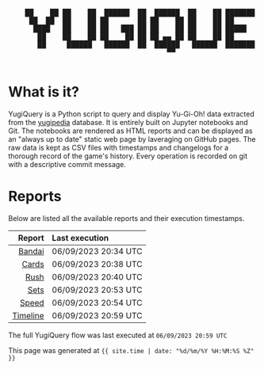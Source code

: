 <div align='center'>
    <pre>
    <br>
    ██    ██ ██    ██  ██████  ██  ██████  ██    ██ ███████ ██████  ██    ██ 
     ██  ██  ██    ██ ██       ██ ██    ██ ██    ██ ██      ██   ██  ██  ██  
      ████   ██    ██ ██   ███ ██ ██    ██ ██    ██ █████   ██████    ████   
       ██    ██    ██ ██    ██ ██ ██ ▄▄ ██ ██    ██ ██      ██   ██    ██    
       ██     ██████   ██████  ██  ██████   ██████  ███████ ██   ██    ██    
                                      ▀▀                                     
    </pre>
</div>

# What is it?

YugiQuery is a Python script to query and display Yu-Gi-Oh! data extracted from the [yugipedia](http://yugipedia.com) database. It is entirely built on Jupyter notebooks and Git. The notebooks are rendered as HTML reports and can be displayed as an "always up to date" static web page by laveraging on GitHub pages. The raw data is kept as CSV files with timestamps and changelogs for a thorough record of the game's history. Every operation is recorded on git with a descriptive commit message. 

# Reports

Below are listed all the available reports and their execution timestamps. 

|                    Report | Last execution       |
| -------------------------:|:-------------------- |
| [Bandai](Bandai.html) | 06/09/2023 20:34 UTC |
| [Cards](Cards.html) | 06/09/2023 20:38 UTC |
| [Rush](Rush.html) | 06/09/2023 20:40 UTC |
| [Sets](Sets.html) | 06/09/2023 20:53 UTC |
| [Speed](Speed.html) | 06/09/2023 20:54 UTC |
| [Timeline](Timeline.html) | 06/09/2023 20:59 UTC |


The full YugiQuery flow was last executed at `06/09/2023 20:59 UTC`

This page was generated at `{{ site.time | date: "%d/%m/%Y %H:%M:%S %Z" }}`
